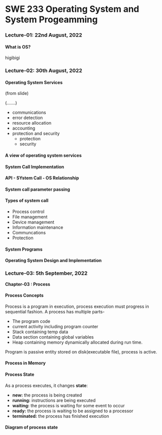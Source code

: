 
# SWE 233 Operating System and System Progeamming


### Lecture-01: 22nd August, 2022

#### What is OS?
higibigi


### Lecture-02: 30th August, 2022

#### Operating System Services
(from slide)

(.......)

* communications
* error detection
* resource allocation
* accounting
* protection and security
  - protection
  - security

#### A view of operating system services

#### System Call Implementation

#### API - SYstem Call - OS Relationship

#### System call parameter passing

#### Types of system call

* Process control
* File management
* Device management
* Information maintenance
* Communcations
* Protection

#### System Programs

#### Operating System Design and Implementation


### Lecture-03: 5th September, 2022

**Chapter-03 : Process**

#### Process Concepts
Process is a program in execution, process execution must progress in sequential fashion.
A process has multiple parts-
* The program code
* current activity including program counter
* Stack containing temp data
* Data section containing global variables
* Heap containing memory dynamically allocated during run time.

Program is passive entity stored on disk(executable file), process is active.

#### Process in Memory

#### Process State
As a process executes, it changes **state**:
* **new:** the process is being created
* **running:** instructions are being executed
* **waiting:** the process is waiting for some event to occur
* **ready:** the process is waiting to be assigned to a processor
* **terminated:** the process has finished execution

#### Diagram of process state







